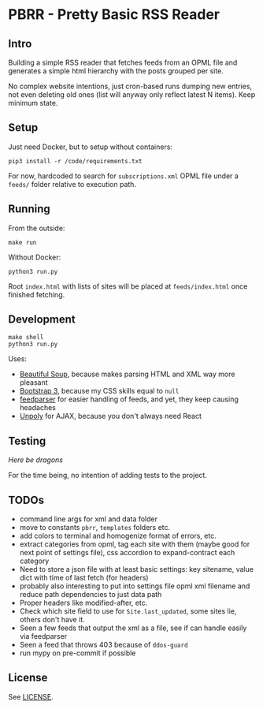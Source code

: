 # PBRR - Pretty Basic RSS Reader

## Intro

Building a simple RSS reader that fetches feeds from an OPML file and generates a simple html hierarchy with the posts grouped per site.

No complex website intentions, just cron-based runs dumping new entries, not even deleting old ones (list will anyway only reflect latest N items). Keep minimum state.

## Setup

Just need Docker, but to setup without containers:
```
pip3 install -r /code/requirements.txt
```

For now, hardcoded to search for `subscriptions.xml` OPML file under a `feeds/` folder relative to execution path.

## Running

From the outside:
```
make run
```

Without Docker:
```
python3 run.py
```

Root `index.html` with lists of sites will be placed at `feeds/index.html` once finished fetching.

## Development

```
make shell
python3 run.py
```

Uses:
- [Beautiful Soup](https://www.crummy.com/software/BeautifulSoup/), because makes parsing HTML and XML way more pleasant
- [Bootstrap 3](https://getbootstrap.com/docs/3.4/), because my CSS skills equal to `null`
- [feedparser](https://feedparser.readthedocs.io) for easier handling of feeds, and yet, they keep causing headaches
- [Unpoly](https://unpoly.com/) for AJAX, because you don't always need React

## Testing

*Here be dragons*

For the time being, no intention of adding tests to the project.

## TODOs

- command line args for xml and data folder
- move to constants `pbrr`, `templates` folders etc.
- add colors to terminal and homogenize format of errors, etc.
- extract categories from opml, tag each site with them (maybe good for next point of settings file), css accordion to expand-contract each category
- Need to store a json file with at least basic settings: key sitename, value dict with time of last fetch (for headers)
- probably also interesting to put into settings file opml xml filename and reduce path dependencies to just data path
- Proper headers like modified-after, etc.
- Check which site field to use for `Site.last_updated`, some sites lie, others don't have it.
- Seen a few feeds that output the xml as a file, see if can handle easily via feedparser
- Seen a feed that throws 403 because of `ddos-guard`
- run mypy on pre-commit if possible

## License

See [LICENSE](LICENSE).
